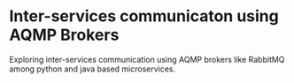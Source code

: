 # Inter-services communicaton using AQMP Brokers

Exploring inter-services communication using AQMP brokers like RabbitMQ among python and java based microservices.

